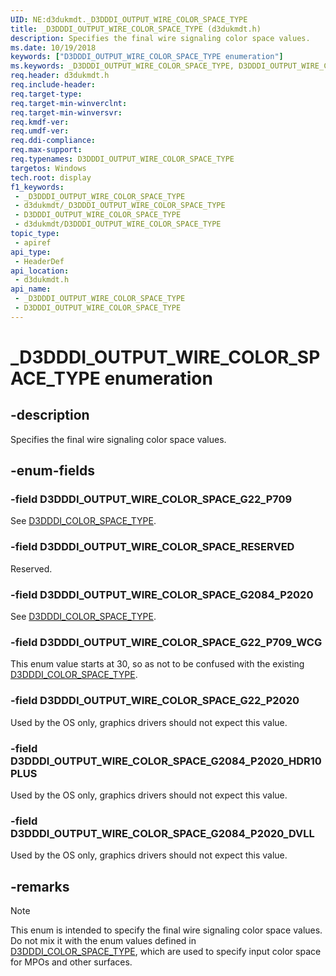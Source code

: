 ```yaml
---
UID: NE:d3dukmdt._D3DDDI_OUTPUT_WIRE_COLOR_SPACE_TYPE
title: _D3DDDI_OUTPUT_WIRE_COLOR_SPACE_TYPE (d3dukmdt.h)
description: Specifies the final wire signaling color space values.
ms.date: 10/19/2018
keywords: ["D3DDDI_OUTPUT_WIRE_COLOR_SPACE_TYPE enumeration"]
ms.keywords: _D3DDDI_OUTPUT_WIRE_COLOR_SPACE_TYPE, D3DDDI_OUTPUT_WIRE_COLOR_SPACE_TYPE,
req.header: d3dukmdt.h
req.include-header: 
req.target-type: 
req.target-min-winverclnt: 
req.target-min-winversvr: 
req.kmdf-ver: 
req.umdf-ver: 
req.ddi-compliance: 
req.max-support: 
req.typenames: D3DDDI_OUTPUT_WIRE_COLOR_SPACE_TYPE
targetos: Windows
tech.root: display
f1_keywords:
 - _D3DDDI_OUTPUT_WIRE_COLOR_SPACE_TYPE
 - d3dukmdt/_D3DDDI_OUTPUT_WIRE_COLOR_SPACE_TYPE
 - D3DDDI_OUTPUT_WIRE_COLOR_SPACE_TYPE
 - d3dukmdt/D3DDDI_OUTPUT_WIRE_COLOR_SPACE_TYPE
topic_type:
 - apiref
api_type:
 - HeaderDef
api_location:
 - d3dukmdt.h
api_name:
 - _D3DDDI_OUTPUT_WIRE_COLOR_SPACE_TYPE
 - D3DDDI_OUTPUT_WIRE_COLOR_SPACE_TYPE
---
```


# _D3DDDI_OUTPUT_WIRE_COLOR_SPACE_TYPE enumeration


## -description

Specifies the final wire signaling color space values.

## -enum-fields

### -field D3DDDI_OUTPUT_WIRE_COLOR_SPACE_G22_P709

See [D3DDDI_COLOR_SPACE_TYPE](ne-d3dukmdt-d3dddi_color_space_type.md).

### -field D3DDDI_OUTPUT_WIRE_COLOR_SPACE_RESERVED

Reserved.

### -field D3DDDI_OUTPUT_WIRE_COLOR_SPACE_G2084_P2020

See [D3DDDI_COLOR_SPACE_TYPE](ne-d3dukmdt-d3dddi_color_space_type.md).

### -field D3DDDI_OUTPUT_WIRE_COLOR_SPACE_G22_P709_WCG

This enum value starts at 30, so as not to be confused with the existing [D3DDDI_COLOR_SPACE_TYPE](ne-d3dukmdt-d3dddi_color_space_type.md).

### -field D3DDDI_OUTPUT_WIRE_COLOR_SPACE_G22_P2020

Used by the OS only, graphics drivers should not expect this value.

### -field D3DDDI_OUTPUT_WIRE_COLOR_SPACE_G2084_P2020_HDR10PLUS

Used by the OS only, graphics drivers should not expect this value.

### -field D3DDDI_OUTPUT_WIRE_COLOR_SPACE_G2084_P2020_DVLL

Used by the OS only, graphics drivers should not expect this value.

## -remarks

>[!NOTE]
> This enum is intended to specify the final wire signaling color space values. Do not mix it with the enum values defined in [D3DDDI_COLOR_SPACE_TYPE](ne-d3dukmdt-d3dddi_color_space_type.md), which are used to specify input color space for MPOs and other surfaces.

